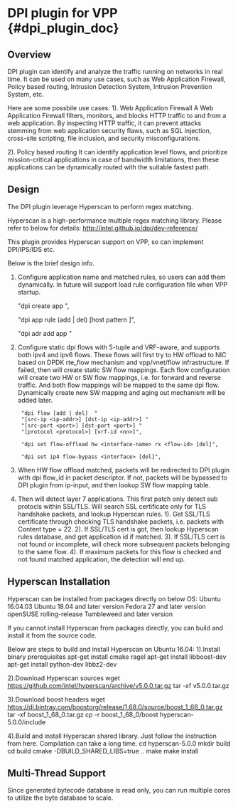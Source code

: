 # DPI plugin for VPP    {#dpi_plugin_doc}

## Overview

DPI plugin can identify and analyze the traffic running on networks in real time.
It can be used on many use cases, such as Web Application Firewall,
Policy based routing, Intrusion Detection System, Intrusion Prevention System, etc.

Here are some possbile use cases:
1). Web Application Firewall
A Web Application Firewall filters, monitors, and blocks HTTP traffic
to and from a web application. By inspecting HTTP traffic, it can
prevent attacks stemming from web application security flaws, such as SQL injection,
cross-site scripting, file inclusion, and security misconfigurations.

2). Policy based routing
It can identify application level flows, and prioritize mission-critical applications
in case of bandwidth limitations, then these applications can be dynamically routed
with the suitable fastest path.

## Design

The DPI plugin leverage Hyperscan to perform regex matching.

Hyperscan is a high-performance multiple regex matching library.
Please refer to below for details:
http://intel.github.io/dpi/dev-reference/

This plugin provides Hyperscan support on VPP, so can implement DPI/IPS/IDS etc.

Below is the brief design info. 
1. Configure application name and matched rules, so users can add them dynamically.
   In future will support load rule configuration file when VPP startup. 
      
      "dpi create app <name>",
      
      "dpi app <name> rule <id> (add | del) [host <regex> pattern <regex>]",
      
      "dpi adr add app <name>"
               
2. Configure static dpi flows with 5-tuple and VRF-aware, and supports both ipv4 and ipv6 flows.
   These flows will first try to HW offload to NIC based on DPDK rte_flow mechanism
   and vpp/vnet/flow infrastructure.
   If failed, then will create static SW flow mappings.
   Each flow configuration will create two HW or SW flow mappings, i.e. for forward and reverse traffic.
   And both flow mappings will be mapped to the same dpi flow.
   Dynamically create new SW mapping and aging out mechanism will be added later.
        
        "dpi flow [add | del]  "
        "[src-ip <ip-addr>] [dst-ip <ip-addr>] "
        "[src-port <port>] [dst-port <port>] "
        "[protocol <protocol>] [vrf-id <nn>]",
        
        "dpi set flow-offload hw <interface-name> rx <flow-id> [del]",
        
        "dpi set ip4 flow-bypass <interface> [del]",
        

3. When HW flow offload matched, packets will be redirected to DPI plugin with dpi flow_id in packet descriptor.
   If not, packets will be bypassed to DPI plugin from ip-input, and then lookup SW flow mapping table.

4. Then will detect layer 7 applications.
   This first patch only detect sub protocls within SSL/TLS.
   Will search SSL certificate only for TLS handshake packets, and lookup Hyperscan rules.
   1). Get SSL/TLS certificate through checking TLS handshake packets, i.e. packets with Content type = 22.
   2). If SSL/TLS cert is got, then lookup Hyperscan rules database, and get application id if matched.
   3). If SSL/TLS cert is not found or incomplete, will check more subsequent packets belonging to the same flow.
   4). If maximum packets for this flow is checked and not found matched application, the detection will end up.


## Hyperscan Installation

Hyperscan can be installed from packages directly on below OS:
  Ubuntu 16.04.03
  Ubuntu 18.04 and later version
  Fedora 27 and later version
  openSUSE rolling-release Tumbleweed and later version

If you cannot install Hyperscan from packages directly,
you can build and install it from the source code.

Below are steps to build and install Hyperscan on Ubuntu 16.04:
1).Install binary prerequisites
apt-get install cmake ragel
apt-get install libboost-dev
apt-get install python-dev libbz2-dev

2).Download Hyperscan sources
wget https://github.com/intel/hyperscan/archive/v5.0.0.tar.gz
tar -xf v5.0.0.tar.gz

3).Download boost headers
wget https://dl.bintray.com/boostorg/release/1.68.0/source/boost_1_68_0.tar.gz
tar -xf boost_1_68_0.tar.gz
cp -r boost_1_68_0/boost hyperscan-5.0.0/include

4).Build and install Hyperscan shared library.
   Just follow the instruction from here. Compilation can take a long time.
cd hyperscan-5.0.0
mkdir build
cd build
cmake -DBUILD_SHARED_LIBS=true ..
make
make install

## Multi-Thread Support
Since generated bytecode database is read only, you can run multiple cores
to utilize the byte database to scale.




